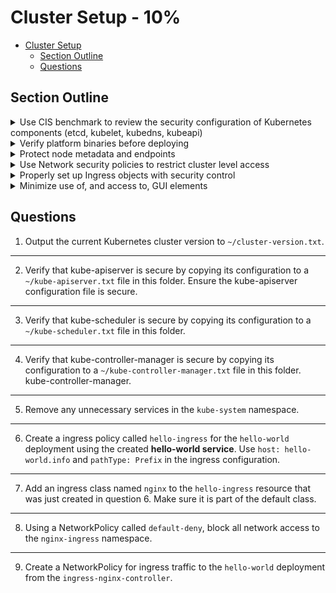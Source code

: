 # Cluster Setup - 10%

- [Cluster Setup](#cluster-setup)
  - [Section Outline](#section-outline)
  - [Questions](#questions)

## Section Outline

<details><summary>Use CIS benchmark to review the security configuration of Kubernetes components (etcd, kubelet, kubedns, kubeapi)</summary>

* [CIS benchmark for Kubernetes](https://www.cisecurity.org/benchmark/kubernetes/)

</summary>
</details>

<details><summary>Verify platform binaries before deploying</summary>
  
* [Kubernetes platform binaries](https://github.com/kubernetes/kubernetes/releases)
</details>

<details><summary>Protect node metadata and endpoints</summary>
  
* [Setting up secure endpoints in Kubernetes](https://blog.cloud66.com/setting-up-secure-endpoints-in-kubernetes/)

</details>

<details><summary>Use Network security policies to restrict cluster level access</summary>
  
* [Network Policies](https://kubernetes.io/docs/concepts/services-networking/network-policies)
* [An Introduction to Network Policies](https://medium.com/@reuvenharrison/an-introduction-to-kubernetes-network-policies-for-security-people-ba92dd4c809d)
* [Get started with Kubernetes network policy](https://docs.projectcalico.org/security/kubernetes-network-policy)
</details>

<details><summary>Properly set up Ingress objects with security control</summary>
  
* [Ingress](https://kubernetes.io/docs/concepts/services-networking/ingress/)

</details>

<details><summary>Minimize use of, and access to, GUI elements</summary>
  
* [On Securing the Kubernetes Dashboard](https://blog.heptio.com/on-securing-the-kubernetes-dashboard-16b09b1b7aca)
  
</details>
 

## Questions

1. Output the current Kubernetes cluster version to `~/cluster-version.txt`.
---
2. Verify that kube-apiserver is secure by copying its configuration to a `~/kube-apiserver.txt` file in this folder. Ensure the kube-apiserver configuration file is secure.
---
3. Verify that kube-scheduler is secure by copying its configuration to a `~/kube-scheduler.txt` file in this folder. 
---
4. Verify that kube-controller-manager is secure by copying its configuration to a `~/kube-controller-manager.txt` file in this folder. kube-controller-manager. 
---
5. Remove any unnecessary services in the `kube-system` namespace.
---
6. Create a ingress policy called `hello-ingress` for the `hello-world` deployment using the created **hello-world service**. Use `host: hello-world.info` and `pathType: Prefix` in the ingress configuration.
---
7. Add an ingress class named `nginx` to the `hello-ingress` resource that was just created in question 6. Make sure it is part of the default class.
---
8. Using a NetworkPolicy called `default-deny`, block all network access to the `nginx-ingress` namespace.
---
9. Create a NetworkPolicy for ingress traffic to the `hello-world` deployment from the `ingress-nginx-controller`.  


